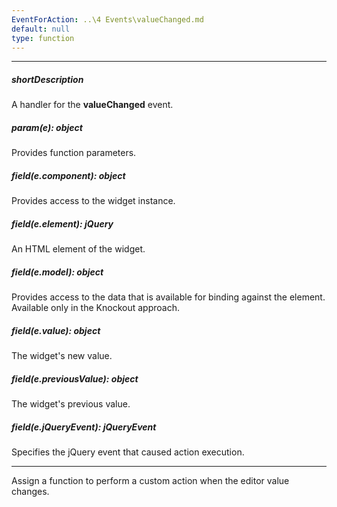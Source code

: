 ```yaml
---
EventForAction: ..\4 Events\valueChanged.md
default: null
type: function
---
```

---
##### shortDescription
A handler for the **valueChanged** event.

##### param(e): object
Provides function parameters.

##### field(e.component): object
Provides access to the widget instance.

##### field(e.element): jQuery
An HTML element of the widget.

##### field(e.model): object
Provides access to the data that is available for binding against the element. Available only in the Knockout approach.

##### field(e.value): object
The widget's new value.

##### field(e.previousValue): object
The widget's previous value.

##### field(e.jQueryEvent): jQueryEvent
Specifies the jQuery event that caused action execution.

---
Assign a function to perform a custom action when the editor value changes.